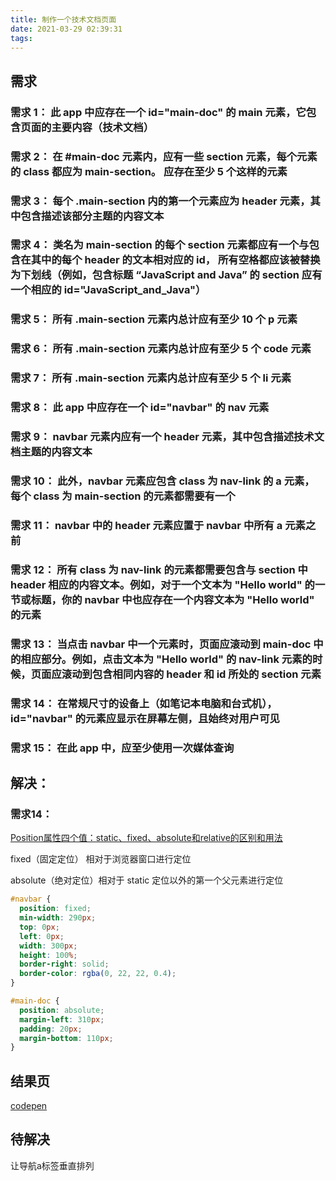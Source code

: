```yaml
---
title: 制作一个技术文档页面
date: 2021-03-29 02:39:31
tags:
---
```


## 需求

### 需求 1： 此 app 中应存在一个 id="main-doc" 的 main 元素，它包含页面的主要内容（技术文档）

### 需求 2： 在 #main-doc 元素内，应有一些 section 元素，每个元素的 class 都应为 main-section。 应存在至少 5 个这样的元素

### 需求 3： 每个 .main-section 内的第一个元素应为 header 元素，其中包含描述该部分主题的内容文本

### 需求 4： 类名为 main-section 的每个 section 元素都应有一个与包含在其中的每个 header 的文本相对应的 id， 所有空格都应该被替换为下划线（例如，包含标题 “JavaScript and Java” 的 section 应有一个相应的 id="JavaScript_and_Java"）

### 需求 5： 所有 .main-section 元素内总计应有至少 10 个 p 元素

### 需求 6： 所有 .main-section 元素内总计应有至少 5 个 code 元素

### 需求 7： 所有 .main-section 元素内总计应有至少 5 个 li 元素

### 需求 8： 此 app 中应存在一个 id="navbar" 的 nav 元素

### 需求 9： navbar 元素内应有一个 header 元素，其中包含描述技术文档主题的内容文本

### 需求 10： 此外，navbar 元素应包含 class 为 nav-link 的 a 元素， 每个 class 为 main-section 的元素都需要有一个

### 需求 11： navbar 中的 header 元素应置于 navbar 中所有 a 元素之前

### 需求 12： 所有 class 为 nav-link 的元素都需要包含与 section 中 header 相应的内容文本。例如，对于一个文本为 "Hello world" 的一节或标题，你的 navbar 中也应存在一个内容文本为 "Hello world" 的元素

### 需求 13： 当点击 navbar 中一个元素时，页面应滚动到 main-doc 中的相应部分。例如，点击文本为 "Hello world" 的 nav-link 元素的时候，页面应滚动到包含相同内容的 header 和 id 所处的 section 元素

### 需求 14： 在常规尺寸的设备上（如笔记本电脑和台式机），id="navbar" 的元素应显示在屏幕左侧，且始终对用户可见

### 需求 15： 在此 app 中，应至少使用一次媒体查询

## 解决：

### 需求14：

[Position属性四个值：static、fixed、absolute和relative的区别和用法](https://www.cnblogs.com/thewaytoace/p/5264436.html)

fixed（固定定位） 相对于浏览器窗口进行定位

absolute（绝对定位）相对于 static 定位以外的第一个父元素进行定位

```CSS
#navbar {
  position: fixed;
  min-width: 290px;
  top: 0px;
  left: 0px;
  width: 300px;
  height: 100%;
  border-right: solid;
  border-color: rgba(0, 22, 22, 0.4);
}

#main-doc {
  position: absolute;
  margin-left: 310px;
  padding: 20px;
  margin-bottom: 110px;
}
```

## 结果页

[codepen](https://codepen.io/Willem_Zhang/pen/abpZXMq)

## 待解决

让导航a标签垂直排列